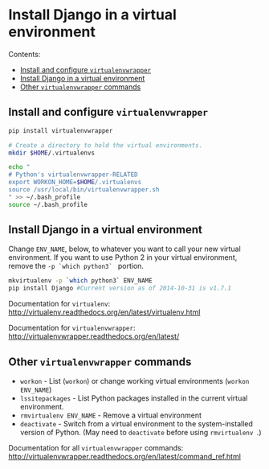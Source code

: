 # Install Django in a virtual environment

Contents:

- [Install and configure `virtualenvwrapper`](#install-and-configure-virtualenvwrapper)
- [Install Django in a virtual environment](#install-django-in-a-virtual-environment)
- [Other `virtualenvwrapper` commands](#other-virtualenvwrapper-commands)

## Install and configure `virtualenvwrapper`

```sh
pip install virtualenvwrapper

# Create a directory to hold the virtual environments.
mkdir $HOME/.virtualenvs

echo "
# Python's virtualenvwrapper-RELATED
export WORKON_HOME=$HOME/.virtualenvs
source /usr/local/bin/virtualenvwrapper.sh 
" >> ~/.bash_profile
source ~/.bash_profile
```

## Install Django in a virtual environment

Change `ENV_NAME`, below, to whatever you want to call your new virtual environment. If you want to use Python 2 in your virtual environment, remove the ``-p `which python3` `` portion.

```sh
mkvirtualenv -p `which python3` ENV_NAME
pip install Django #Current version as of 2014-10-31 is v1.7.1
```

Documentation for `virtualenv`: http://virtualenv.readthedocs.org/en/latest/virtualenv.html

Documentation for `virtualenvwrapper`: http://virtualenvwrapper.readthedocs.org/en/latest/

## Other `virtualenvwrapper` commands

- `workon` - List (`workon`) or change working virtual environments (`workon ENV_NAME`)
- `lssitepackages` - List Python packages installed in the current virtual environment.
- `rmvirtualenv ENV_NAME` - Remove a virtual environment
- `deactivate` - Switch from a virtual environment to the system-installed version of Python. (May need to `deactivate` before using `rmvirtualenv `.)

Documentation for all `virtualenvwrapper` commands: http://virtualenvwrapper.readthedocs.org/en/latest/command_ref.html
